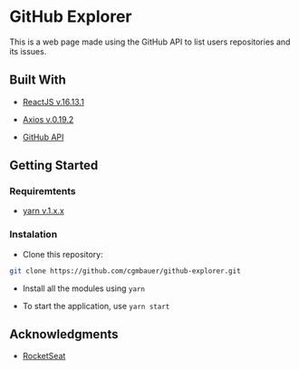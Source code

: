 # GitHub Explorer

This is a web page made using the GitHub API to list users repositories and its issues.

## Built With

- [ReactJS v.16.13.1](https://reactjs.org/)

- [Axios v.0.19.2](https://github.com/axios/axios)

- [GitHub API](https://developer.github.com/v3/)

## Getting Started

### Requiremtents

- [yarn v.1.x.x](https://classic.yarnpkg.com/en/docs/install)

### Instalation

- Clone this repository:
```sh
git clone https://github.com/cgmbauer/github-explorer.git
```

- Install all the modules using ```yarn```

- To start the application, use ```yarn start```

## Acknowledgments

- [RocketSeat](https://rocketseat.com.br/)

